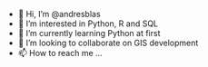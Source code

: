 - 👋 Hi, I’m @andresblas
- 👀 I’m interested in Python, R and SQL
- 🌱 I’m currently learning Python at first
- 💞️ I’m looking to collaborate on GIS development
- 📫 How to reach me ...

<!---
andresblas/andresblas is a ✨ special ✨ repository because its `README.md` (this file) appears on your GitHub profile.
You can click the Preview link to take a look at your changes.
--->
